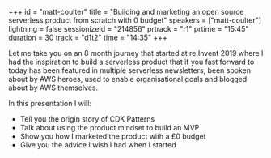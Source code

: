 +++
id = "matt-coulter"
title = "Building and marketing an open source serverless product from scratch with 0 budget"
speakers = ["matt-coulter"]
lightning = false
sessionizeId = "214856"
prtrack = "r1"
prtime = "15:45"
duration = 30
track = "d1t2"
time = "14:35"
+++

Let me take you on an 8 month journey that started at re:Invent 2019 where I had the inspiration to build a serverless product that if you fast forward to today has been featured in multiple serverless newsletters, been spoken about by AWS heroes, used to enable organisational goals and blogged about by AWS themselves.

In this presentation I will:
- Tell you the origin story of CDK Patterns
- Talk about using the product mindset to build an MVP
- Show you how I marketed the product with a £0 budget
- Give you the advice I wish I had when I started